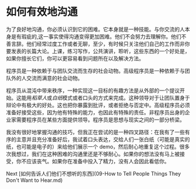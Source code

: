 # 如何有效地沟通
[//]: # (Version:1.0.0)
为了良好地沟通，你必须认识到它的困难。它本身就是一种技能。与你交流的人本身是有瑕疵的,这一事实使得沟通变得更加困难。他们不会努力去理解你。他们不善言辞。他们经常过度工作或者无聊，至少，有时候只关注他们自己的工作而非你要发表的长篇大论。上课，练习写作，公共演讲，聆听，这些东西的一个好处是，如果你擅长它们，你可以更容易看到问题所在以及解决方法。

程序员是一种依赖于与团队交流而生存的社会动物。高级程序员是一种依赖于与团队外的人交流而满意的社会动物。

程序员从混沌中带来秩序，一种实现这一目标的有趣方法是从外部的一个提议开始。这能用*稻草人*或*白纸*模式或者口头的方式来完成。这种领导对于让团队置身于辩论中有极大的好处。这也把你暴露到批评，或者拒绝与否定中。高级程序员必须准备好接受这些，因为他有特殊的能力，也因此有特殊的责任。非程序员出身的企业家需要程序员在某些方面提供领导。程序员是思想与现实之间的一部分桥梁。

我没有很好地掌握沟通的技巧，但我正在尝试的是一种四叉路径：在我有了一些有序的主意并且充分准备好后，我试着口头表达，交给人们一张白纸（可能是真实的纸，也可能是电子的）来给他们展示一个 demo，然后耐心地重复这个过程。很多次我想过，我们在这种困难的沟通里还是不够耐心。如果你的想法没有马上被接受，你不应该丧气。如果你在准备中投入了精力，没有人会因此看低你。

Next [如何告诉人们他们不想听的东西](09-How to Tell People Things They Don't Want to Hear.md)
